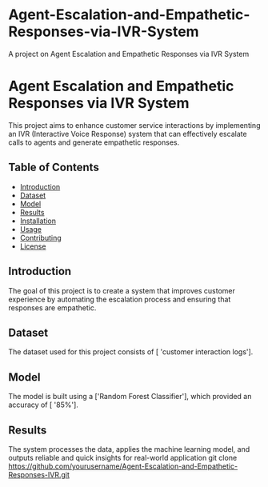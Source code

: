 # Agent-Escalation-and-Empathetic-Responses-via-IVR-System
A project on Agent Escalation and Empathetic Responses via IVR System
# Agent Escalation and Empathetic Responses via IVR System

This project aims to enhance customer service interactions by implementing an IVR (Interactive Voice Response) system that can effectively escalate calls to agents and generate empathetic responses.

## Table of Contents
- [Introduction](#introduction)
- [Dataset](#dataset)
- [Model](#model)
- [Results](#results)
- [Installation](#installation)
- [Usage](#usage)
- [Contributing](#contributing)
- [License](#license)

## Introduction
The goal of this project is to create a system that improves customer experience by automating the escalation process and ensuring that responses are empathetic. 

## Dataset
The dataset used for this project consists of [ 'customer interaction logs'].

## Model
The model is built using a ['Random Forest Classifier'], which provided an accuracy of [ '85%'].

## Results
The system processes the data, applies the machine learning model, and outputs reliable and quick insights for real-world application
   git clone https://github.com/yourusername/Agent-Escalation-and-Empathetic-Responses-IVR.git
